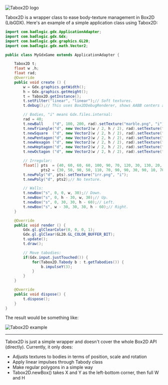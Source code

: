 ![Tabox2D logo](http://s22.postimg.org/qm3cr4ma5/logo_Tabox2_D.png)

Tabox2D is a wrapper class to ease body-texture management in Box2D (LibGDX). Here's an example of a simple application class using Tabox2D:

```java
import com.badlogic.gdx.ApplicationAdapter;
import com.badlogic.gdx.Gdx;
import com.badlogic.gdx.graphics.GL20;
import com.badlogic.gdx.math.Vector2;

public class MyGdxGame extends ApplicationAdapter {

	Tabox2D t;
    float w ,h;
    float rad;
	@Override
	public void create () {
        w = Gdx.graphics.getWidth();
        h = Gdx.graphics.getHeight();
        t = Tabox2D.getInstance();
        t.setFilter("linear", "linear");// Soft textures.
        t.debug();// This uses Box2DDebugRenderer, shows AABB centers and centroids.

        // Bodies, "i" means Gdx.files.internal:
        rad = 40;
        t.newBall    ("d", 100, 200, rad).setTexture("marble.png", "i");
        t.newTriangle("d", new Vector2(w / 2, h / 2), rad).setTexture("triangle.png", "i");
        t.newSquare  ("d", new Vector2(w / 2, h / 2), rad).setTexture("square.png", "i");
        t.newPentagon("d", new Vector2(w / 2, h / 2), rad).setTexture("pentagon.png", "i");
        t.newHexagon ("d", new Vector2(w / 2, h / 2), rad).setTexture("hexagon.png", "i");
        t.newHeptagon("d", new Vector2(w / 2, h / 2), rad).setTexture("heptagon.png", "i");
        t.newOctagon ("d", new Vector2(w / 2, h / 2), rad).setTexture("octagon.png", "i");

        // Irregular:
        float[] pts  = {40, 60, 60, 60, 100, 90, 70, 120, 30, 130, 20, 70},
                pts2 = {30, 50, 90, 50, 110, 70, 90, 90, 30, 90, 10, 70};
        t.newPoly("d", pts).setTexture("irr.png", "i");
        t.newPoly("d", pts2);// No texture.

        // Walls:
        t.newBox("s", 0, 0, w, 30);// Down.
        t.newBox("s", 0, h - 30, w, 30);// Up.
        t.newBox("s", 0, 30, 30, h - 60);// Left.
        t.newBox("s", w - 30, 30, 30, h - 60);// Right.
	}

	@Override
	public void render () {
        Gdx.gl.glClearColor(0, 0, 0, 1);
        Gdx.gl.glClear(GL20.GL_COLOR_BUFFER_BIT);
        t.update();
        t.draw();

        // Move tabodies:
        if(Gdx.input.justTouched()) {
            for(Tabox2D.Tabody b : t.getTabodies()) {
                b.impulseY(3);
            }
        }
	}

    @Override
    public void dispose() {
        t.dispose();
    }
}
```

The result would be something like:

![Tabox2D example](http://s2.postimg.org/rnq3zmovt/ss_tabox2d.png)

***

Tabox2D is just a simple wrapper and doesn't cover the whole Box2D API (directly). Currently, it only does:

* Adjusts textures to bodies in terms of position, scale and rotation
* Apply linear impulses through Tabody class
* Make regular polygons in a simple way
* Tabox2D.newBox() takes X and Y as the left-bottom corner, then full W and H